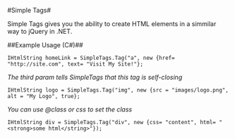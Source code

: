 #Simple Tags#

Simple Tags gives you the ability to create HTML elements in a simmilar way to jQuery in .NET.

##Example Usage (C#)##

    IHtmlString homeLink = SimpleTags.Tag("a", new {href= "http://site.com", text= "Visit My Site!"};

*The third param tells SimpleTags that this tag is self-closing*

    IHtmlString logo = SimpleTags.Tag("img", new {src = "images/logo.png", alt = "My Logo", true};

*You can use @class or css to set the class*

    IHtmlString div = SimpleTags.Tag("div", new {css= "content", html= "<strong>some html</string>"});
